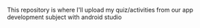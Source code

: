 This repository is where I'll upload my quiz/activities from our app development subject with android studio
